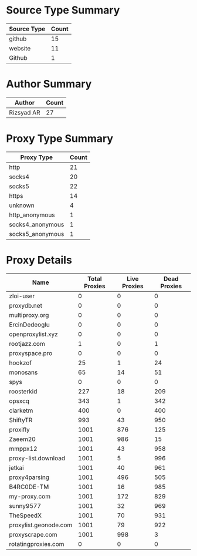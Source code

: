 # Source Type Summary

| Source Type | Count |
|-------------|-------|
| github | 15 |
| website | 11 |
| Github | 1 |


# Author Summary

| Author | Count |
|--------|-------|
| Rizsyad AR | 27 |


# Proxy Type Summary

| Proxy Type | Count |
|------------|-------|
| http | 21 |
| socks4 | 20 |
| socks5 | 22 |
| https | 14 |
| unknown | 4 |
| http_anonymous | 1 |
| socks4_anonymous | 1 |
| socks5_anonymous | 1 |


# Proxy Details

| Name | Total Proxies | Live Proxies | Dead Proxies |
|------|---------------|--------------|---------------|
| zloi-user | 0 | 0 | 0 |
| proxydb.net | 0 | 0 | 0 |
| multiproxy.org | 0 | 0 | 0 |
| ErcinDedeoglu | 0 | 0 | 0 |
| openproxylist.xyz | 0 | 0 | 0 |
| rootjazz.com | 1 | 0 | 1 |
| proxyspace.pro | 0 | 0 | 0 |
| hookzof | 25 | 1 | 24 |
| monosans | 65 | 14 | 51 |
| spys | 0 | 0 | 0 |
| roosterkid | 227 | 18 | 209 |
| opsxcq | 343 | 1 | 342 |
| clarketm | 400 | 0 | 400 |
| ShiftyTR | 993 | 43 | 950 |
| proxifly | 1001 | 876 | 125 |
| Zaeem20 | 1001 | 986 | 15 |
| mmppx12 | 1001 | 43 | 958 |
| proxy-list.download | 1001 | 5 | 996 |
| jetkai | 1001 | 40 | 961 |
| proxy4parsing | 1001 | 496 | 505 |
| B4RC0DE-TM | 1001 | 16 | 985 |
| my-proxy.com | 1001 | 172 | 829 |
| sunny9577 | 1001 | 32 | 969 |
| TheSpeedX | 1001 | 70 | 931 |
| proxylist.geonode.com | 1001 | 79 | 922 |
| proxyscrape.com | 1001 | 998 | 3 |
| rotatingproxies.com | 0 | 0 | 0 |
